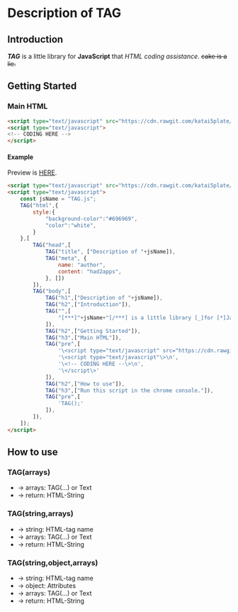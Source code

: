 # Description of TAG
## Introduction
***TAG*** is a little library for **JavaScript** that *HTML coding assistance*.
~~cake is a lie.~~
## Getting Started
### Main HTML
```html
<script type="text/javascript" src="https://cdn.rawgit.com/katai5plate/TAG/master/TAG.js"></script>
<script type="text/javascript">
<!-- CODING HERE -->
</script>
```
#### Example
Preview is [HERE](https://katai5plate.github.io/TAG/TAG.html).
```html
<script type="text/javascript" src="https://cdn.rawgit.com/katai5plate/TAG/master/TAG.js"></script>
<script type="text/javascript">
    const jsName = "TAG.js";
    TAG("html",{
        style:{
            "background-color":"#696969",
            "color":"white",
        }
    },[
        TAG("head",[
            TAG("title", ["Description of "+jsName]),
            TAG("meta", {
                name: "author",
                content: "had2apps",
            }, [])
        ]),
        TAG("body",[
            TAG("h1",["Description of "+jsName]),
            TAG("h2",["Introduction"]),
            TAG("",[
                "[***]"+jsName+"[/***] is a little library [_]for [*]JavaScript[/*] that [**]HTML coding assistance[/**][/_]."
            ]),
            TAG("h2",["Getting Started"]),
            TAG("h3",["Main HTML"]),
            TAG("pre",[
                '\<script type="text/javascript" src="https://cdn.rawgit.com/katai5plate/TAG/master/TAG.js"\>\</script\>\n',
                '\<script type="text/javascript"\>\n',
                '\<!-- CODING HERE --\>\n',
                '\</script\>'
            ]),
            TAG("h2",["How to use"]),
            TAG("h3",["Run this script in the chrome console."]),
            TAG("pre",[
                'TAG();'
            ]),
        ]),
    ]);
</script>
```
## How to use
### TAG(arrays)
- -> arrays: TAG(...) or Text
- -> return: HTML-String
### TAG(string,arrays)
- -> string: HTML-tag name
- -> arrays: TAG(...) or Text
- -> return: HTML-String
### TAG(string,object,arrays)
- -> string: HTML-tag name
- -> object: Attributes
- -> arrays: TAG(...) or Text
- -> return: HTML-String